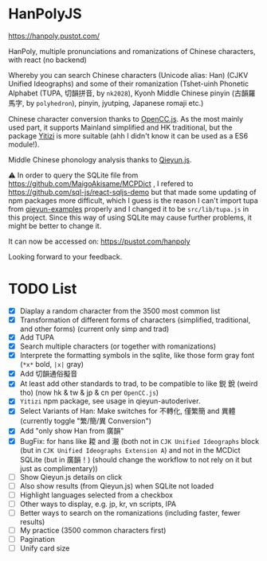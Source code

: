 # HanPolyJS

https://hanpoly.pustot.com/

HanPoly, multiple pronunciations and romanizations of Chinese characters, with react (no backend)

Whereby you can search Chinese characters (Unicode alias: Han) (CJKV Unified Ideographs) and some of their romanization (Tshet-uinh Phonetic Alphabet (TUPA, 切韻拼音, by `nk2028`), Kyonh Middle Chinese pinyin (古韻羅馬字, by `polyhedron`), pinyin, jyutping, Japanese romaji etc.)

Chinese character conversion thanks to [OpenCC.js](https://github.com/nk2028/opencc-js). As the most mainly used part, it supports Mainland simplified and HK traditional, but the package [Yitizi](https://github.com/nk2028/yitizi) is more suitable (ahh I didn't know it can be used as a ES6 module!).

Middle Chinese phonology analysis thanks to [Qieyun.js](https://github.com/nk2028/qieyun-js).

⚠️ In order to query the SQLite file from https://github.com/MaigoAkisame/MCPDict , I refered to https://github.com/sql-js/react-sqljs-demo but that made some updating of npm packages more difficult, which I guess is the reason I can't import tupa from [qieyun-examples](https://github.com/nk2028/qieyun-examples) properly and I changed it to be `src/lib/tupa.js` in this project. Since this way of using SQLite may cause further problems, it might be better to change it.

It can now be accessed on: https://pustot.com/hanpoly

Looking forward to your feedback.

# TODO List

- [x] Diaplay a random character from the 3500 most common list
- [x] Transformation of different forms of characters (simplified, traditional, and other forms) (current only simp and trad)
- [x] Add TUPA
- [x] Search multiple characters (or together with romanizations)
- [x] Interprete the formatting symbols in the sqlite, like those form gray font (`*x*` bold, `|x|` gray)
- [x] Add 切韻通俗擬音
- [x] At least add other standards to trad, to be compatible to like 鋭 銳 (weird tho) (now hk & tw & jp & cn per `OpenCC.js`)
- [x] `Yitizi` npm package, see usage in qieyun-autoderiver. 
- [x] Select Variants of Han: Make switches for 不轉化, 僅繁簡 and 異體 (currently toggle "繁/簡/異 Conversion")
- [x] Add "only show Han from 廣韻"
- [x] BugFix: for hans like 䎫 and 㵾 (both not in `CJK Unified Ideographs` block (but in `CJK Unified Ideographs Extension A`) and not in the MCDict SQLite (but in 廣韻！) (should change the workflow to not rely on it but just as complimentary))
- [ ] Show Qieyun.js details on click
- [ ] Also show results (from Qieyun.js) when SQLite not loaded
- [ ] Highlight languages selected from a checkbox
- [ ] Other ways to display, e.g. jp, kr, vn scripts, IPA
- [ ] Better ways to search on the romanizations (including faster, fewer results)
- [ ] My practice (3500 common characters first)
- [ ] Pagination
- [ ] Unify card size

